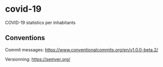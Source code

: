 # covid-19
COVID-19 statistics per inhabitants

## Conventions
Commit messages:
https://www.conventionalcommits.org/en/v1.0.0-beta.2/

Versionning:
https://semver.org/
